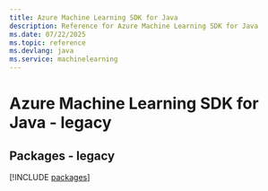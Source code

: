 ```yaml
---
title: Azure Machine Learning SDK for Java
description: Reference for Azure Machine Learning SDK for Java
ms.date: 07/22/2025
ms.topic: reference
ms.devlang: java
ms.service: machinelearning
---
```

# Azure Machine Learning SDK for Java - legacy
## Packages - legacy
[!INCLUDE [packages](machine-learning-index.md)]
